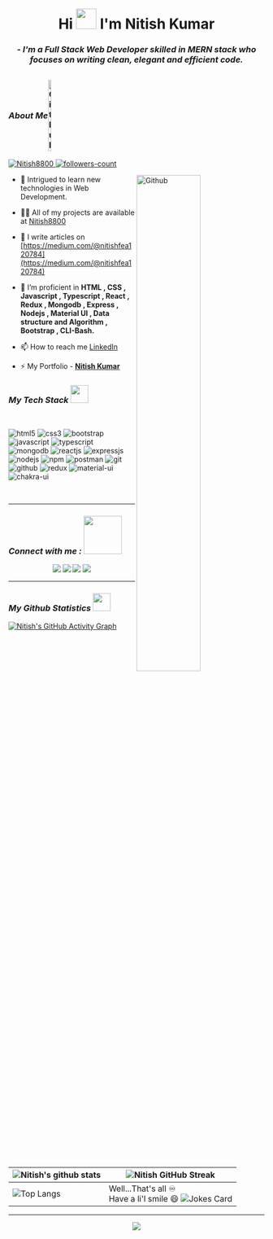 <!----------------------------------- Heading Section ------------------------------------>

<div align="left">   
  <h1 align="center"> Hi <img src="https://emojipedia-us.s3.amazonaws.com/source/microsoft-teams/337/waving-hand_1f44b.png" height="40px" width="40px" /> I'm Nitish Kumar</h1>  
  
  <!----------------------------------- About Section ------------------------------------>
  
<h3 align="center"> <i>- I'm a Full Stack Web Developer skilled in MERN stack who focuses on writing clean, elegant and efficient code. </i> </h3>
  
## <h3 style="display:flex; align-items: center"> <i> About Me </i> <img width="11%" align="center" alt="Github" src="https://camo.githubusercontent.com/5b64c27d7cd257cd01bf334c70fcc71d8c3e40298aa86c902c17a1c124651354/68747470733a2f2f616368696e7479612d706f7274666f6c696f2e76657263656c2e6170702f706c616e652e676966" />
</h3> 
 
 <!----------------------------------- Profile View Section ------------------------------------>   
  <p align="left">
    <a href="https://github.com/Nitish8800">
        <img src="https://komarev.com/ghpvc/?username=Nitish8800&label=Profile%20views&color=0e75b6&style=flat" alt="Nitish8800" />
    </a>
    <a href="https://github.com/Nitish8800?tab=followers">
        <img src="https://img.shields.io/github/followers/Nitish8800?label=Followers&style=social" alt="followers-count">
    </a>
</p>
</div>

<img width="50%" align="right" alt="Github" src="https://media0.giphy.com/media/KDDpcKigbfFpnejZs6/giphy.gif?cid=ecf05e47oy6f4zjs8g1qoiystc56cu7r9tb8a1fe76e05oty&rid=giphy.gif" />

- 🔭 Intrigued to learn new technologies in Web Development.

- 👨‍💻 All of my projects are available at [Nitish8800](https://github.com/Nitish8800?tab=repositories)

- 📝 I write articles on [https://medium.com/@nitishfea120784](https://medium.com/@nitishfea120784)

- 🌱 I’m proficient in **HTML , CSS , Javascript , Typescript , React , Redux , Mongodb , Express , Nodejs , Material UI , Data structure and Algorithm , Bootstrap , CLI-Bash.**

- 📫 How to reach me [LinkedIn](https://www.linkedin.com/in/nitish-kumar-50a564205/)

- ⚡ My Portfolio - **[Nitish Kumar](https://portfolio-nitish8800.vercel.app/)**

<h3 align="left" border="0"> <i> My Tech Stack </i> <img src="https://camo.githubusercontent.com/beb64ff21c883e318e4f5db5231c2ba4175705bea1c9249e82a41ab375db4f75/68747470733a2f2f6d65646961322e67697068792e636f6d2f6d656469612f51737347456d706b79454f684243623765312f67697068792e6769663f6369643d656366303565343761306e336769316266716e74716d6f62386739616964316f796a327772336473336d67373030626c267269643d67697068792e676966" width="35"/></h3>
<br>

<p>
    <img src="https://img.shields.io/badge/HTML5-E34F26?style=for-the-badge&logo=html5&logoColor=white" alt="html5" />
    <img src="https://img.shields.io/badge/CSS3-1572B6?style=for-the-badge&logo=css3&logoColor=white" alt="css3" />
    <img src="https://img.shields.io/badge/Bootstrap-563D7C?style=for-the-badge&logo=bootstrap&logoColor=white" alt="bootstrap" />
    <img src="https://img.shields.io/badge/JavaScript-323330?style=for-the-badge&logo=javascript&logoColor=F7DF1E" alt="javascript" />
   <img src="https://img.shields.io/badge/Typescript-0000FF?style=for-the-badge&logo=typescript&logoColor=white" alt="typescript" />
    <img src="https://img.shields.io/badge/MongoDB-4EA94B?style=for-the-badge&logo=mongodb&logoColor=white" alt="mongodb" />
    <img src="https://img.shields.io/badge/React-20232A?style=for-the-badge&logo=react&logoColor=61DAFB" alt="reactjs" />
    <img src="https://img.shields.io/badge/Express.js-000000?style=for-the-badge&logo=express&logoColor=white" alt="expressjs" />
      <img src="https://img.shields.io/badge/Node.js-339933?style=for-the-badge&logo=nodedotjs&logoColor=white" alt="nodejs" />
    <img src="https://img.shields.io/badge/npm-CB3837?style=for-the-badge&logo=npm&logoColor=white" alt="npm" />
    <img src="https://img.shields.io/badge/Postman-FF6C37?style=for-the-badge&logo=Postman&logoColor=white" alt="postman" />
    <img src="https://img.shields.io/badge/Git-f44d27?style=for-the-badge&logo=git&logoColor=white" alt="git" />
    <img src="https://img.shields.io/badge/GitHub-100000?style=for-the-badge&logo=github&logoColor=white" alt="github" />
    <img src="https://img.shields.io/badge/Redux-593D88?style=for-the-badge&logo=redux&logoColor=white" alt="redux" />
    <img src="https://img.shields.io/badge/Material%20UI-007FFF?style=for-the-badge&logo=mui&logoColor=white" alt="material-ui" />
    <img src="https://img.shields.io/badge/Chakra%20UI-3bc7bd?style=for-the-badge&logo=chakraui&logoColor=white" alt="chakra-ui" />
</p>
<br> 
        
<hr>
<h3> <i> Connect with me : </i> <img src="https://raw.githubusercontent.com/ShahriarShafin/ShahriarShafin/main/Assets/handshake.gif" width="75" /></h3>
<p align="center">
  <a href="https://www.linkedin.com/in/nitish-kumar-50a564205/"><img src="https://img.shields.io/badge/LinkedIn-0077B5?style=for-the-badge&logo=linkedin&logoColor=white"></a>
  <a href="https://twitter.com/Nitishk60487582"><img src="https://img.shields.io/badge/twitter-1c9ceb?style=for-the-badge&logo=twitter&logoColor=white"></a>
  <a href="https://www.instagram.com/_niku_7827/"><img src="https://img.shields.io/badge/instagram-d11b59?style=for-the-badge&logo=instagram&logoColor=white"></a>
    <a href="https://portfolio-nitish8800.vercel.app/"><img src="https://img.shields.io/badge/portfolio-00000?style=for-the-badge&logo=portfolio&logoColor=black"></a>
  
</p>
<hr />
<h3> <i> My Github Statistics </i> <img src="https://camo.githubusercontent.com/f11b92476ee793cfe97f20e0564ab552bd9bd670179d7b6772c59bb4d3218ca6/68747470733a2f2f692e70696e696d672e636f6d2f6f726967696e616c732f36352f63342f66342f36356334663435323537316265313236316539633632336637646134383861632e676966" width="35"/></h3>

[![Nitish's GitHub Activity Graph](https://activity-graph.herokuapp.com/graph?username=Nitish8800&theme=react-dark&bg_color=000&hide_border=true)](https://git.io/praveenscience)


| ![Nitish's github stats](https://github-readme-stats.vercel.app/api?username=Nitish8800&show_icons=true&theme=tokyonight) | ![Nitish GitHub Streak](https://github-readme-streak-stats.herokuapp.com/?user=Nitish8800&theme=tokyonight) |
| --- | --- |
| ![Top Langs](https://github-readme-stats.vercel.app/api/top-langs/?username=Nitish8800&theme=tokyonight) | Well...That's all ♾️ <br> Have a li'l smile 😄 ![Jokes Card](https://readme-jokes.vercel.app/api?theme=tokyonight)|


<hr>


<p align="center">
  <img  src="https://raw.githubusercontent.com/Trilokia/Trilokia/379277808c61ef204768a61bbc5d25bc7798ccf1/bottom_header.svg">
  </p>



